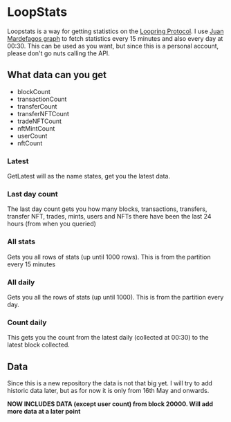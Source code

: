 # LoopStats
Loopstats is a way for getting statistics on the [Loopring Protocol](https://www.loopring.io). I use [Juan Mardefagos graph](https://api.thegraph.com/subgraphs/name/juanmardefago/loopring36/graphql) to fetch statistics every 15 minutes and also every day at 00:30. This can be used as you want, but since this is a personal account, please don't go nuts calling the API. 

## What data can you get
* blockCount
* transactionCount
* transferCount
* transferNFTCount
* tradeNFTCount
* nftMintCount
* userCount
* nftCount

### Latest
GetLatest will as the name states, get you the latest data. 

### Last day count
The last day count gets you how many blocks, transactions, transfers, transfer NFT, trades, mints, users and NFTs there have been the last 24 hours (from when you queried)

### All stats
Gets you all rows of stats (up until 1000 rows). This is from the partition every 15 minutes

### All daily
Gets you all the rows of stats (up until 1000). This is from the partition every day. 

### Count daily
This gets you the count from the latest daily (collected at 00:30) to the latest block collected. 

## Data
Since this is a new repository the data is not that big yet. I will try to add historic data later, but as for now it is only from 16th May and onwards. 

**NOW INCLUDES DATA (except user count) from block 20000. Will add more data at a later point**
